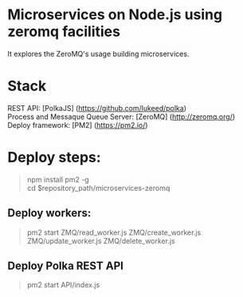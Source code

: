 # Microservices on Node.js using zeromq facilities
It explores the ZeroMQ's usage building microservices. <br/>
# Stack <br/>
REST API: [PolkaJS] (https://github.com/lukeed/polka) <br/>
Process and Messaque Queue Server: [ZeroMQ] (http://zeromq.org/) <br/>
Deploy framework: [PM2] (https://pm2.io/) <br/>

# Deploy steps: <br/>
> npm install pm2 -g <br/>
> cd $repository_path/microservices-zeromq

## Deploy workers:
> pm2 start ZMQ/read_worker.js ZMQ/create_worker.js ZMQ/update_worker.js ZMQ/delete_worker.js

## Deploy Polka REST API
> pm2 start API/index.js
